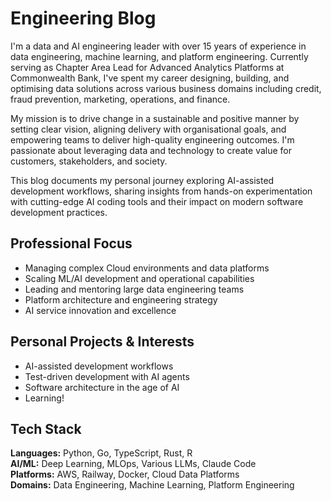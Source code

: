 # Engineering Blog

I'm a data and AI engineering leader with over 15 years of experience in data engineering, machine learning, and platform engineering. Currently serving as Chapter Area Lead for Advanced Analytics Platforms at Commonwealth Bank, I've spent my career designing, building, and optimising data solutions across various business domains including credit, fraud prevention, marketing, operations, and finance.

My mission is to drive change in a sustainable and positive manner by setting clear vision, aligning delivery with organisational goals, and empowering teams to deliver high-quality engineering outcomes. I'm passionate about leveraging data and technology to create value for customers, stakeholders, and society.

This blog documents my personal journey exploring AI-assisted development workflows, sharing insights from hands-on experimentation with cutting-edge AI coding tools and their impact on modern software development practices.

## Professional Focus

- Managing complex Cloud environments and data platforms
- Scaling ML/AI development and operational capabilities
- Leading and mentoring large data engineering teams
- Platform architecture and engineering strategy
- AI service innovation and excellence

## Personal Projects & Interests

- AI-assisted development workflows
- Test-driven development with AI agents
- Software architecture in the age of AI
- Learning!

## Tech Stack

**Languages:** Python, Go, TypeScript, Rust, R  
**AI/ML:** Deep Learning, MLOps, Various LLMs, Claude Code  
**Platforms:** AWS, Railway, Docker, Cloud Data Platforms  
**Domains:** Data Engineering, Machine Learning, Platform Engineering
